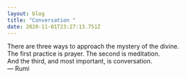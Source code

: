 ```yaml
---
layout: blog
title: "Conversation "
date: 2020-11-01T23:27:13.751Z
---
```

There are three ways to approach the mystery of the divine.\
The first practice is prayer. The second is meditation.\
And the third, and most important, is conversation.\
— Rumi